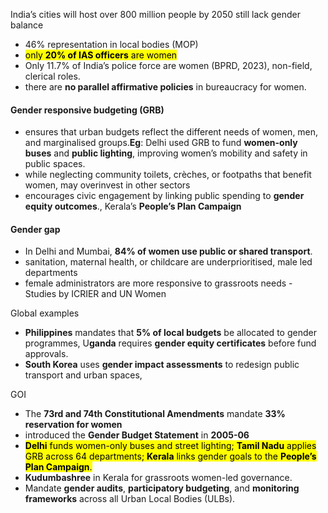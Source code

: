 India’s cities will host over 800 million people by 2050
still lack gender balance

- 46% representation in local bodies (MOP)
- <mark class="hltr-red">only **20% of IAS officers** are women</mark>
- Only 11.7% of India’s police force are women (BPRD, 2023), non-field, clerical roles.
- there are **no parallel affirmative policies** in bureaucracy for women.

#### Gender responsive budgeting (GRB)
- ensures that urban budgets reflect the different needs of women, men, and marginalised groups.**Eg**: Delhi used GRB to fund **women-only buses** and **public lighting**, improving women’s mobility and safety in public spaces.
- while neglecting community toilets, crèches, or footpaths that benefit women, may overinvest in other sectors
- encourages civic engagement by linking public spending to **gender equity outcomes**., Kerala’s **People’s Plan Campaign**

#### Gender gap
- In Delhi and Mumbai, **84% of women use public or shared transport**.
- sanitation, maternal health, or childcare are underprioritised, male led departments
- female administrators are more responsive to grassroots needs - Studies by ICRIER and UN Women

Global examples
- **Philippines** mandates that **5% of local budgets** be allocated to gender programmes, U**ganda** requires **gender equity certificates** before fund approvals.
- **South Korea** uses **gender impact assessments** to redesign public transport and urban spaces,

GOI
- The **73rd and 74th Constitutional Amendments** mandate **33% reservation for women**
- introduced the **Gender Budget Statement** in **2005-06**
- <mark class="hltr-boom-bam">**Delhi** funds women-only buses and street lighting; **Tamil Nadu** applies GRB across 64 departments; **Kerala** links gender goals to the **People’s Plan Campaign**.</mark>
- **Kudumbashree** in Kerala for grassroots women-led governance.
- Mandate **gender audits**, **participatory budgeting**, and **monitoring frameworks** across all Urban Local Bodies (ULBs).